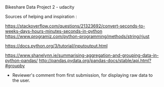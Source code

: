Bikeshare Data Project 2 - udacity

Sources of helping  and inspiration :

https://stackoverflow.com/questions/21323692/convert-seconds-to-weeks-days-hours-minutes-seconds-in-python
https://www.programiz.com/python-programming/methods/string/rjust

https://docs.python.org/3/tutorial/inputoutput.html

https://www.shanelynn.ie/summarising-aggregation-and-grouping-data-in-python-pandas/
http://pandas.pydata.org/pandas-docs/stable/api.html?#groupby

* Reviewer's comment from first submission, for displaying raw data to the user.
